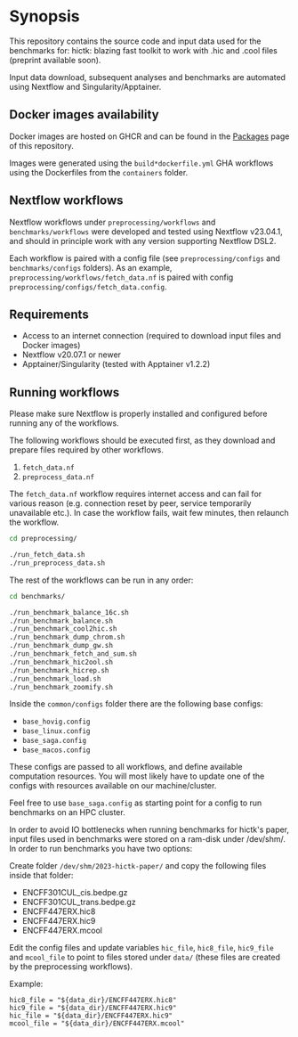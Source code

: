 # Synopsis

This repository contains the source code and input data used for the benchmarks for: hictk: blazing fast toolkit to work with .hic and .cool files (preprint available soon).  <!-- TODO: reference paper -->

Input data download, subsequent analyses and benchmarks are automated using Nextflow and Singularity/Apptainer.

## Docker images availability

Docker images are hosted on GHCR and can be found in the [Packages](https://github.com/orgs/paulsengroup/packages?repo_name=2023-hictk-paper) page of this repository.

Images were generated using the `build*dockerfile.yml` GHA workflows using the Dockerfiles from the `containers` folder.

## Nextflow workflows

Nextflow workflows under `preprocessing/workflows` and `benchmarks/workflows` were developed and tested using Nextflow v23.04.1, and should in principle work with any version supporting Nextflow DSL2.

Each workflow is paired with a config file (see `preprocessing/configs` and `benchmarks/configs` folders). As an example, `preprocessing/workflows/fetch_data.nf` is paired with config `preprocessing/configs/fetch_data.config`.

## Requirements

- Access to an internet connection (required to download input files and Docker images)
- Nextflow v20.07.1 or newer
- Apptainer/Singularity (tested with Apptainer v1.2.2)

## Running workflows

Please make sure Nextflow is properly installed and configured before running any of the workflows.

The following workflows should be executed first, as they download and prepare files required by other workflows.
1. `fetch_data.nf`
2. `preprocess_data.nf`

The `fetch_data.nf` workflow requires internet access and can fail for various reason (e.g. connection reset by peer, service temporarily unavailable etc.). In case the workflow fails, wait few minutes, then relaunch the workflow.

```bash
cd preprocessing/

./run_fetch_data.sh
./run_preprocess_data.sh
```

The rest of the workflows can be run in any order:

```bash
cd benchmarks/

./run_benchmark_balance_16c.sh
./run_benchmark_balance.sh
./run_benchmark_cool2hic.sh
./run_benchmark_dump_chrom.sh
./run_benchmark_dump_gw.sh
./run_benchmark_fetch_and_sum.sh
./run_benchmark_hic2ool.sh
./run_benchmark_hicrep.sh
./run_benchmark_load.sh
./run_benchmark_zoomify.sh
```

Inside the `common/configs` folder there are the following base configs:
- `base_hovig.config`
- `base_linux.config`
- `base_saga.config`
- `base_macos.config`

These configs are passed to all workflows, and define available computation resources.
You will most likely have to update one of the configs with resources available on our machine/cluster.

Feel free to use `base_saga.config` as starting point for a config to run benchmarks on an HPC cluster.

In order to avoid IO bottlenecks when running benchmarks for hictk's paper, input files used in benchmarks were stored on a ram-disk under /dev/shm/.
In order to run benchmarks you have two options:

Create folder `/dev/shm/2023-hictk-paper/` and copy the following files inside that folder:
- ENCFF301CUL_cis.bedpe.gz
- ENCFF301CUL_trans.bedpe.gz
- ENCFF447ERX.hic8
- ENCFF447ERX.hic9
- ENCFF447ERX.mcool

Edit the config files and update variables `hic_file`, `hic8_file`, `hic9_file` and `mcool_file` to point to files stored under `data/` (these files are created by the preprocessing workflows).

Example:
```
hic8_file = "${data_dir}/ENCFF447ERX.hic8"
hic9_file = "${data_dir}/ENCFF447ERX.hic9"
hic_file = "${data_dir}/ENCFF447ERX.hic9"
mcool_file = "${data_dir}/ENCFF447ERX.mcool"
```
